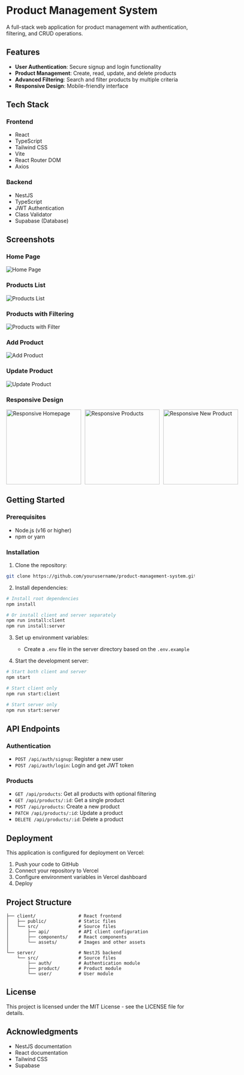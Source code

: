 # Product Management System

A full-stack web application for product management with authentication, filtering, and CRUD operations.

## Features

- **User Authentication**: Secure signup and login functionality
- **Product Management**: Create, read, update, and delete products
- **Advanced Filtering**: Search and filter products by multiple criteria
- **Responsive Design**: Mobile-friendly interface

## Tech Stack

### Frontend

- React
- TypeScript
- Tailwind CSS
- Vite
- React Router DOM
- Axios

### Backend

- NestJS
- TypeScript
- JWT Authentication
- Class Validator
- Supabase (Database)

## Screenshots

### Home Page

![Home Page](./screenshots/HomePage.png)

### Products List

![Products List](./screenshots/products.png)

### Products with Filtering

![Products with Filter](./screenshots/ProductsWithFilter.png)

### Add Product

![Add Product](./screenshots/addProduct.png)

### Update Product

![Update Product](./screenshots/UpdateProduct.png)

### Responsive Design

<div style="display: flex; gap: 10px;">
  <img src="./screenshots/responsiveHomepage.png" alt="Responsive Homepage" width="200"/>
  <img src="./screenshots/responsiveProducts.png" alt="Responsive Products" width="200"/>
  <img src="./screenshots/responsiveNewproduct.png" alt="Responsive New Product" width="200"/>
</div>

## Getting Started

### Prerequisites

- Node.js (v16 or higher)
- npm or yarn

### Installation

1. Clone the repository:

```bash
git clone https://github.com/yourusername/product-management-system.git
```

2. Install dependencies:

```bash
# Install root dependencies
npm install

# Or install client and server separately
npm run install:client
npm run install:server
```

3. Set up environment variables:

   - Create a `.env` file in the server directory based on the `.env.example`

4. Start the development server:

```bash
# Start both client and server
npm start

# Start client only
npm run start:client

# Start server only
npm run start:server
```

## API Endpoints

### Authentication

- `POST /api/auth/signup`: Register a new user
- `POST /api/auth/login`: Login and get JWT token

### Products

- `GET /api/products`: Get all products with optional filtering
- `GET /api/products/:id`: Get a single product
- `POST /api/products`: Create a new product
- `PATCH /api/products/:id`: Update a product
- `DELETE /api/products/:id`: Delete a product

## Deployment

This application is configured for deployment on Vercel:

1. Push your code to GitHub
2. Connect your repository to Vercel
3. Configure environment variables in Vercel dashboard
4. Deploy

## Project Structure

```
├── client/                # React frontend
│   ├── public/            # Static files
│   └── src/               # Source files
│       ├── api/           # API client configuration
│       ├── components/    # React components
│       └── assets/        # Images and other assets
│
└── server/                # NestJS backend
    └── src/               # Source files
        ├── auth/          # Authentication module
        ├── product/       # Product module
        └── user/          # User module
```

## License

This project is licensed under the MIT License - see the LICENSE file for details.

## Acknowledgments

- NestJS documentation
- React documentation
- Tailwind CSS
- Supabase
